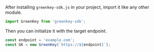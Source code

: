 After installing `greenkey-sdk.js` in your project, import it like any other module.

```javascript
import GreenKey from 'greenkey-sdk';
```

Then you can initialize it with the target endpoint.
```javascript
const endpoint = 'example.com';
const GK = new GreenKey(`https://${endpoint}`);
```
